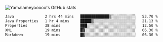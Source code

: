 ![Yamalameyooooo's GitHub stats](https://github-readme-stats.vercel.app/api?username=yamalameyooooo&theme=transparent&show_icons=true\&show=reviews,discussions_started,discussions_answered,prs_merged,prs_merged_percentage)

<!--START_SECTION:waka-->

```txt
Java              2 hrs 44 mins   █████████████▒░░░░░░░░░░░   53.70 %
Java Properties   1 hr 4 mins     █████▒░░░░░░░░░░░░░░░░░░░   21.13 %
Properties        38 mins         ███░░░░░░░░░░░░░░░░░░░░░░   12.50 %
XML               19 mins         █▓░░░░░░░░░░░░░░░░░░░░░░░   06.30 %
Markdown          19 mins         █▓░░░░░░░░░░░░░░░░░░░░░░░   06.30 %
```

<!--END_SECTION:waka-->
